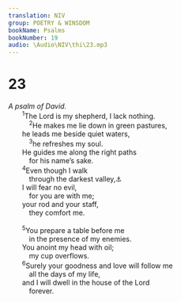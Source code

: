 ```yaml
---
translation: NIV
group: POETRY & WINSDOM
bookName: Psalms 
bookNumber: 19
audio: \Audio\NIV\thi\23.mp3
---
```


<div class="title"><h1>23</h1><i>A psalm of David.</i></div>
<span class="verse thi_23_1">  <sup>1</sup>The Lord is my shepherd, I lack nothing. <br/></span>
<span class="verse thi_23_2">   <sup>2</sup>He makes me lie down in green pastures, <br/>  he leads me beside quiet waters, <br/></span>
<span class="verse thi_23_3">   <sup>3</sup>he refreshes my soul. <br/>  He guides me along the right paths <br/>   for his name’s sake. <br/></span>
<span class="verse thi_23_4">  <sup>4</sup>Even though I walk <br/>   through the darkest valley,<a data-toggle="tooltip" data-placement="bottom" title="Or the valley of the shadow of death">⚓</a><br/>  I will fear no evil, <br/>   for you are with me; <br/>  your rod and your staff, <br/>   they comfort me. <br/><br/></span>
<span class="verse thi_23_5">  <sup>5</sup>You prepare a table before me <br/>   in the presence of my enemies. <br/>  You anoint my head with oil; <br/>   my cup overflows. <br/></span>
<span class="verse thi_23_6">  <sup>6</sup>Surely your goodness and love will follow me <br/>   all the days of my life, <br/>  and I will dwell in the house of the Lord<br/>   forever. <br/></span>
